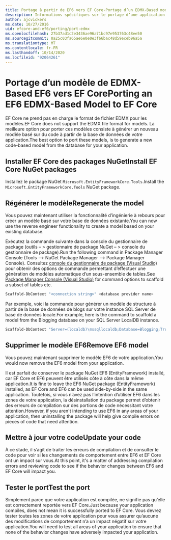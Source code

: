 ```yaml
---
title: Portage à partir de EF6 vers EF Core-Portage d’un EDMX-Based modèle-EF
description: Informations spécifiques sur le portage d’une application de modèle Entity Framework 6 basée sur EDMX pour Entity Framework Core
author: ajcvickers
ms.date: 10/27/2016
uid: efcore-and-ef6/porting/port-edmx
ms.openlocfilehash: 27b37ad1c2e3436ae96a71bc97e953763c48ee50
ms.sourcegitcommit: 0a25c03fa65ae6e0e0e3f66bac48d59eceb96a5a
ms.translationtype: MT
ms.contentlocale: fr-FR
ms.lasthandoff: 10/14/2020
ms.locfileid: "92064261"
---
```

# <a name="porting-an-ef6-edmx-based-model-to-ef-core"></a><span data-ttu-id="094fd-103">Portage d’un modèle de EDMX-Based EF6 vers EF Core</span><span class="sxs-lookup"><span data-stu-id="094fd-103">Porting an EF6 EDMX-Based Model to EF Core</span></span>

<span data-ttu-id="094fd-104">EF Core ne prend pas en charge le format de fichier EDMX pour les modèles.</span><span class="sxs-lookup"><span data-stu-id="094fd-104">EF Core does not support the EDMX file format for models.</span></span> <span data-ttu-id="094fd-105">La meilleure option pour porter ces modèles consiste à générer un nouveau modèle basé sur du code à partir de la base de données de votre application.</span><span class="sxs-lookup"><span data-stu-id="094fd-105">The best option to port these models, is to generate a new code-based model from the database for your application.</span></span>

## <a name="install-ef-core-nuget-packages"></a><span data-ttu-id="094fd-106">Installer EF Core des packages NuGet</span><span class="sxs-lookup"><span data-stu-id="094fd-106">Install EF Core NuGet packages</span></span>

<span data-ttu-id="094fd-107">Installez le package NuGet `Microsoft.EntityFrameworkCore.Tools`.</span><span class="sxs-lookup"><span data-stu-id="094fd-107">Install the `Microsoft.EntityFrameworkCore.Tools` NuGet package.</span></span>

## <a name="regenerate-the-model"></a><span data-ttu-id="094fd-108">Régénérer le modèle</span><span class="sxs-lookup"><span data-stu-id="094fd-108">Regenerate the model</span></span>

<span data-ttu-id="094fd-109">Vous pouvez maintenant utiliser la fonctionnalité d’ingénierie à rebours pour créer un modèle basé sur votre base de données existante.</span><span class="sxs-lookup"><span data-stu-id="094fd-109">You can now use the reverse engineer functionality to create a model based on your existing database.</span></span>

<span data-ttu-id="094fd-110">Exécutez la commande suivante dans la console du gestionnaire de package (outils – > gestionnaire de package NuGet – > console du gestionnaire de package).</span><span class="sxs-lookup"><span data-stu-id="094fd-110">Run the following command in Package Manager Console (Tools –> NuGet Package Manager –> Package Manager Console).</span></span> <span data-ttu-id="094fd-111">Consultez [console du gestionnaire de package (Visual Studio)](xref:core/miscellaneous/cli/powershell) pour obtenir des options de commande permettant d’effectuer une génération de modèles automatique d’un sous-ensemble de tables.</span><span class="sxs-lookup"><span data-stu-id="094fd-111">See [Package Manager Console (Visual Studio)](xref:core/miscellaneous/cli/powershell) for command options to scaffold a subset of tables etc.</span></span>

```powershell
Scaffold-DbContext "<connection string>" <database provider name>
```

<span data-ttu-id="094fd-112">Par exemple, voici la commande pour générer un modèle de structure à partir de la base de données de blogs sur votre instance SQL Server de base de données locale.</span><span class="sxs-lookup"><span data-stu-id="094fd-112">For example, here is the command to scaffold a model from the Blogging database on your SQL Server LocalDB instance.</span></span>

```powershell
Scaffold-DbContext "Server=(localdb)\mssqllocaldb;Database=Blogging;Trusted_Connection=True;" Microsoft.EntityFrameworkCore.SqlServer
```

## <a name="remove-ef6-model"></a><span data-ttu-id="094fd-113">Supprimer le modèle EF6</span><span class="sxs-lookup"><span data-stu-id="094fd-113">Remove EF6 model</span></span>

<span data-ttu-id="094fd-114">Vous pouvez maintenant supprimer le modèle EF6 de votre application.</span><span class="sxs-lookup"><span data-stu-id="094fd-114">You would now remove the EF6 model from your application.</span></span>

<span data-ttu-id="094fd-115">Il est parfait de conserver le package NuGet EF6 (EntityFramework) installé, car EF Core et EF6 peuvent être utilisés côte à côte dans la même application.</span><span class="sxs-lookup"><span data-stu-id="094fd-115">It is fine to leave the EF6 NuGet package (EntityFramework) installed, as EF Core and EF6 can be used side-by-side in the same application.</span></span> <span data-ttu-id="094fd-116">Toutefois, si vous n’avez pas l’intention d’utiliser EF6 dans les zones de votre application, la désinstallation du package permet d’obtenir des erreurs de compilation sur des portions de code nécessitant votre attention.</span><span class="sxs-lookup"><span data-stu-id="094fd-116">However, if you aren't intending to use EF6 in any areas of your application, then uninstalling the package will help give compile errors on pieces of code that need attention.</span></span>

## <a name="update-your-code"></a><span data-ttu-id="094fd-117">Mettre à jour votre code</span><span class="sxs-lookup"><span data-stu-id="094fd-117">Update your code</span></span>

<span data-ttu-id="094fd-118">À ce stade, il s’agit de traiter les erreurs de compilation et de consulter le code pour voir si les changements de comportement entre EF6 et EF Core ont un impact sur vous.</span><span class="sxs-lookup"><span data-stu-id="094fd-118">At this point, it's a matter of addressing compilation errors and reviewing code to see if the behavior changes between EF6 and EF Core will impact you.</span></span>

## <a name="test-the-port"></a><span data-ttu-id="094fd-119">Tester le port</span><span class="sxs-lookup"><span data-stu-id="094fd-119">Test the port</span></span>

<span data-ttu-id="094fd-120">Simplement parce que votre application est compilée, ne signifie pas qu’elle est correctement reportée vers EF Core.</span><span class="sxs-lookup"><span data-stu-id="094fd-120">Just because your application compiles, does not mean it is successfully ported to EF Core.</span></span> <span data-ttu-id="094fd-121">Vous devrez tester toutes les zones de votre application pour vous assurer qu’aucune des modifications de comportement n’a un impact négatif sur votre application.</span><span class="sxs-lookup"><span data-stu-id="094fd-121">You will need to test all areas of your application to ensure that none of the behavior changes have adversely impacted your application.</span></span>
